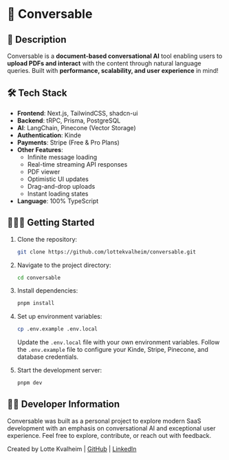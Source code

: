 # 🧠 Conversable

## 📝 Description

Conversable is a **document-based conversational AI** tool enabling users to **upload PDFs and interact** with the content through natural language queries. Built with **performance, scalability, and user experience** in mind!

## 🛠️ Tech Stack

- **Frontend**: Next.js, TailwindCSS, shadcn-ui  
- **Backend**: tRPC, Prisma, PostgreSQL  
- **AI**: LangChain, Pinecone (Vector Storage)  
- **Authentication**: Kinde  
- **Payments**: Stripe (Free & Pro Plans)  
- **Other Features**:  
  - Infinite message loading  
  - Real-time streaming API responses  
  - PDF viewer  
  - Optimistic UI updates  
  - Drag-and-drop uploads  
  - Instant loading states  
- **Language**: 100% TypeScript  

## 🏃🏼‍➡️ Getting Started

1. Clone the repository:

   ```bash
   git clone https://github.com/lottekvalheim/conversable.git
   ```

2. Navigate to the project directory:

    ```bash
    cd conversable
    ```

3. Install dependencies:

    ```bash
    pnpm install
    ```

4. Set up environment variables:

    ```bash
    cp .env.example .env.local
    ```

    Update the `.env.local` file with your own environment variables. Follow the `.env.example` file to configure your Kinde, Stripe, Pinecone, and database credentials.

5. Start the development server:

    ```bash
    pnpm dev
    ```

## 👋🏼 Developer Information

Conversable was built as a personal project to explore modern SaaS development with an emphasis on conversational AI and exceptional user experience. Feel free to explore, contribute, or reach out with feedback.

Created by Lotte Kvalheim | [GitHub](https://github.com/lottekvalheim) | [LinkedIn](https://www.linkedin.com/in/lotte-kvalheim/)

